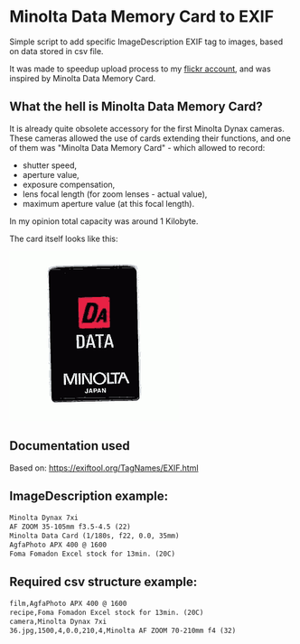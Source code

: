 # Minolta Data Memory Card to EXIF

Simple script to add specific ImageDescription EXIF tag to images, based on data stored in csv file.

It was made to speedup upload process to my <a href="https://flickr.com/photos/bodzio">flickr account</a>, and was inspired by Minolta Data Memory Card. 

## What the hell is Minolta Data Memory Card?

It is already quite obsolete accessory for the first Minolta Dynax cameras. These cameras allowed the use of cards extending their functions, and one of them was "Minolta Data Memory Card" - which allowed to record:
- shutter speed, 
- aperture value, 
- exposure compensation, 
- lens focal length (for zoom lenses - actual value), 
- maximum aperture value (at this focal length).

In my opinion total capacity was around 1 Kilobyte.

The card itself looks like this:

<img src="minolta_data_memory_card.gif" />

## Documentation used

Based on: https://exiftool.org/TagNames/EXIF.html

## ImageDescription example:

    Minolta Dynax 7xi
    AF ZOOM 35-105mm f3.5-4.5 (22)
    Minolta Data Card (1/180s, f22, 0.0, 35mm)
    AgfaPhoto APX 400 @ 1600
    Foma Fomadon Excel stock for 13min. (20C)

## Required csv structure example:

    film,AgfaPhoto APX 400 @ 1600
    recipe,Foma Fomadon Excel stock for 13min. (20C)
    camera,Minolta Dynax 7xi
    36.jpg,1500,4,0.0,210,4,Minolta AF ZOOM 70-210mm f4 (32)